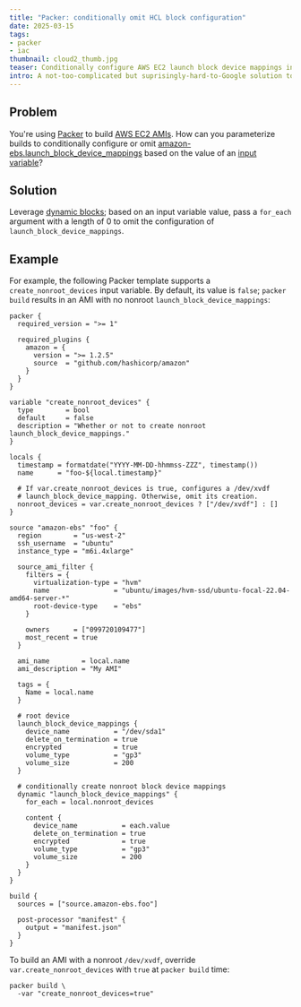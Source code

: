 ```yaml
---
title: "Packer: conditionally omit HCL block configuration"
date: 2025-03-15
tags:
- packer
- iac
thumbnail: cloud2_thumb.jpg
teaser: Conditionally configure AWS EC2 launch block device mappings in a Packer template.
intro: A not-too-complicated but suprisingly-hard-to-Google solution to a not-unusual need.
---
```


## Problem

You're using [Packer](https://www.packer.io/) to build [AWS EC2 AMIs](https://docs.aws.amazon.com/AWSEC2/latest/UserGuide/AMIs.html). How can you
parameterize builds to conditionally configure or omit [amazon-ebs.launch_block_device_mappings](https://developer.hashicorp.com/packer/integrations/hashicorp/amazon/latest/components/builder/ebs#ebs-specific-configuration-reference)
based on the value of an [input variable](https://developer.hashicorp.com/packer/guides/hcl/variables)?

## Solution

Leverage [dynamic blocks](https://developer.hashicorp.com/packer/docs/templates/hcl_templates/expressions#dynamic-blocks); based on an input variable value, pass a `for_each` argument with a length of 0 to omit the configuration of `launch_block_device_mappings`.

## Example

For example, the following Packer template supports a `create_nonroot_devices`
input variable. By default, its value is `false`; `packer build` results in an AMI
with no nonroot `launch_block_device_mappings`:

```hcl
packer {
  required_version = ">= 1"

  required_plugins {
    amazon = {
      version = ">= 1.2.5"
      source  = "github.com/hashicorp/amazon"
    }
  }
}

variable "create_nonroot_devices" {
  type        = bool
  default     = false
  description = "Whether or not to create nonroot launch_block_device_mappings."
}

locals {
  timestamp = formatdate("YYYY-MM-DD-hhmmss-ZZZ", timestamp())
  name      = "foo-${local.timestamp}"

  # If var.create_nonroot_devices is true, configures a /dev/xvdf
  # launch_block_device_mapping. Otherwise, omit its creation.
  nonroot_devices = var.create_nonroot_devices ? ["/dev/xvdf"] : []
}

source "amazon-ebs" "foo" {
  region        = "us-west-2"
  ssh_username  = "ubuntu"
  instance_type = "m6i.4xlarge"

  source_ami_filter {
    filters = {
      virtualization-type = "hvm"
      name                = "ubuntu/images/hvm-ssd/ubuntu-focal-22.04-amd64-server-*"
      root-device-type    = "ebs"
    }

    owners      = ["099720109477"]
    most_recent = true
  }

  ami_name        = local.name
  ami_description = "My AMI"

  tags = {
    Name = local.name
  }

  # root device
  launch_block_device_mappings {
    device_name           = "/dev/sda1"
    delete_on_termination = true
    encrypted             = true
    volume_type           = "gp3"
    volume_size           = 200
  }

  # conditionally create nonroot block device mappings
  dynamic "launch_block_device_mappings" {
    for_each = local.nonroot_devices

    content {
      device_name           = each.value
      delete_on_termination = true
      encrypted             = true
      volume_type           = "gp3"
      volume_size           = 200
    }
  }
}

build {
  sources = ["source.amazon-ebs.foo"]

  post-processor "manifest" {
    output = "manifest.json"
  }
}
```

To build an AMI with a nonroot `/dev/xvdf`, override `var.create_nonroot_devices`
with `true` at `packer build` time:

```
packer build \
  -var "create_nonroot_devices=true"
```
